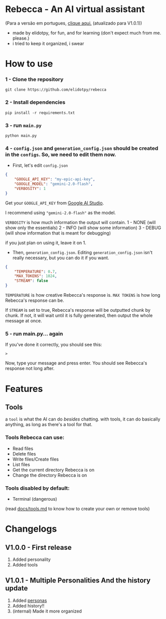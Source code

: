 # Rebecca - An AI virtual assistant

(Para a versão em portugues, [clique aqui.](./docs/pt_br/README.md) (atualizado para V1.0.1))

- made by elidotpy, for fun, and for learning (don't expect much from me. please.)
- i tried to keep it organized, i swear

# How to use

### 1 - Clone the repository

```
git clone https://github.com/elidotpy/rebecca
```

### 2 - Install dependencies

```
pip install -r requirements.txt
```

### 3 - run `main.py`

```
python main.py
```

### 4 - `config.json` and `generation_config.json` should be created in the `configs`. So, we need to edit them now.
* First, let's edit `config.json`
```json
{
    "GOOGLE_API_KEY": "my-epic-api-key",
    "GOOGLE_MODEL": "gemini-2.0-flash",
    "VERBOSITY": 1
}
```

Get your `GOOGLE_API_KEY` from [Google AI Studio](https://aistudio.google.com/apikey).

I recommend using `"gemini-2.0-flash"` as the model.

`VERBOSITY` is how much information the output will contain.
1 - NONE (will show only the essentials)
2 - INFO (will show some information)
3 - DEBUG (will show information that is meant for debugging)

if you just plan on using it, leave it on 1.

* Then, `generation_config.json`. Editing `generation_config.json` isn't really necessary, but you can do it if you want.
```json
{
    "TEMPERATURE": 0.7,
    "MAX_TOKENS": 1024,
    "STREAM": false
}
```
`TEMPERATURE` is how creative Rebecca's response is.
`MAX TOKENS` is how long Rebecca's response can be.

If `STREAM` is set to true, Rebecca's response will be outputted chunk by chunk. If not, it will wait until it is fully generated, then output the whole message at once.

### 5 - run main.py... **again**
If you've done it correctly, you should see this:
```
> 
```
Now, type your message and press enter. You should see Rebecca's response not long after.

# Features

## Tools

a `tool` is what the AI can do _besides_ chatting. with tools, it can do basically anything, as long as there's a tool for that.

### Tools Rebecca can use:

- Read files
- Delete files
- Write files/Create files
- List files
- Get the current directory Rebecca is on
- Change the directory Rebecca is on

### Tools disabled by default:

- Terminal (dangerous)

(read [docs/tools.md](./docs/en/tools.md) to know how to create your own or remove tools)

# Changelogs

## V1.0.0 - First release

1. Added personality
2. Added tools

## V1.0.1 - Multiple Personalities And the history update

1. Added [personas](./docs/en/personas.md)
2. Added history!!
3. (internal) Made it more organized